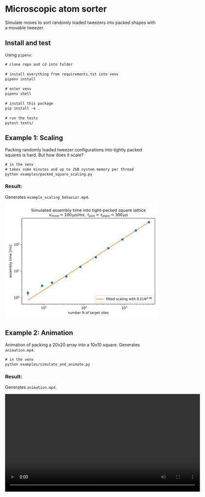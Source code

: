 # Microscopic atom sorter

Simulate moves to sort randomly loaded tweezers into packed shapes with a movable tweezer.


## Install and test
Using `pipenv`:
```
# clone repo and cd into folder

# install everything from requirements.txt into venv
pipenv install

# enter venv
pipenv shell

# install this package
pip install -e .

# run the tests
pytest tests/
```


## Example 1: Scaling
Packing randomly loaded tweezer configurations into tightly packed squares is hard.
But how does it scale?
```
# in the venv
# takes some minutes and up to 2GB system memory per thread
python examples/packed_square_scaling.py
```

### Result:
Generates `example_scaling_behavior.mp4`.

![Example 1](example_scaling_behavior.png)


## Example 2: Animation
Animation of packing a 20x20 array into a 10x10 square.
Generates `animation.mp4`.
```
# in the venv
python examples/simulate_and_animate.py
```

### Result:
Generates `animation.mp4`.

<video src="animation.mp4" width="640" controls></video>
